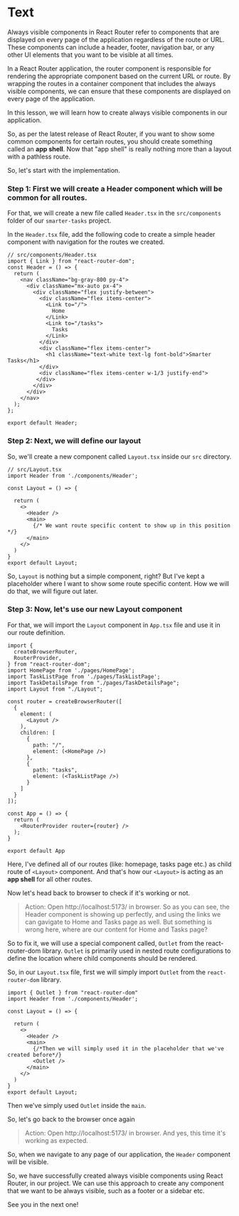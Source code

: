 # Text

Always visible components in React Router refer to components that are displayed on every page of the application regardless of the route or URL. These components can include a header, footer, navigation bar, or any other UI elements that you want to be visible at all times.

In a React Router application, the router component is responsible for rendering the appropriate component based on the current URL or route. By wrapping the routes in a container component that includes the always visible components, we can ensure that these components are displayed on every page of the application.

In this lesson, we will learn how to create always visible components in our application.

So, as per the latest release of React Router, if you want to show some common components for certain routes, you should create something called an **app shell**. Now that "app shell" is really nothing more than a layout with a pathless route.

So, let's start with the implementation.

### Step 1: First we will create a Header component which will be common for all routes.
For that, we will create a new file called `Header.tsx` in the `src/components` folder of our `smarter-tasks` project.

In the `Header.tsx` file, add the following code to create a simple header component with navigation for the routes we created.
```tsx
// src/components/Header.tsx
import { Link } from "react-router-dom";
const Header = () => {
  return (
    <nav className="bg-gray-800 py-4">
      <div className="mx-auto px-4">
        <div className="flex justify-between">
          <div className="flex items-center">
            <Link to="/">
              Home
            </Link>
            <Link to="/tasks">
              Tasks
            </Link>
          </div>
          <div className="flex items-center">
            <h1 className="text-white text-lg font-bold">Smarter Tasks</h1>
          </div>
          <div className="flex items-center w-1/3 justify-end">
         </div>
        </div>
      </div>
    </nav>
  );
};

export default Header;
```

### Step 2: Next, we will define our layout
So, we'll create a new component called `Layout.tsx` inside our `src` directory. 
```tsx
// src/Layout.tsx
import Header from './components/Header';

const Layout = () => {

  return (
    <>
      <Header />
      <main>
        {/* We want route specific content to show up in this position */}
      </main>
    </>
  )
}
export default Layout;
```
So, `Layout` is nothing but a simple component, right? But I've kept a placeholder where I want to show some route specific content. How we will do that, we will figure out later.

### Step 3: Now, let's use our new Layout component
For that, we will import the `Layout` component in `App.tsx` file and use it in our route definition.
```tsx
import {
  createBrowserRouter,
  RouterProvider,
} from "react-router-dom";
import HomePage from './pages/HomePage';
import TaskListPage from './pages/TaskListPage';
import TaskDetailsPage from "./pages/TaskDetailsPage";
import Layout from "./Layout";

const router = createBrowserRouter([
  {
    element: (
      <Layout />
    ),
    children: [
      {
        path: "/",
        element: (<HomePage />)
      },
      {
        path: "tasks",
        element: (<TaskListPage />)
      }
    ]
  }
]);

const App = () => {
  return (
    <RouterProvider router={router} />
  );
}

export default App
```
Here, I've defined all of our routes (like: homepage, tasks page etc.) as child route of `<Layout>` component. And that's how our `<Layout>` is acting as an **app shell** for all other routes.

Now let's head back to browser to check if it's working or not.
> Action: Open http://localhost:5173/ in browser.
>  So as you can see, the Header component is showing up perfectly, and using the links we can gavigate to Home and Tasks page as well. But something is wrong here, where are our content for Home and Tasks page?

So to fix it, we will use a special component called, `Outlet` from the react-router-dom library. `Outlet` is primarily used in nested route configurations to define the location where child components should be rendered.

So, in our `Layout.tsx` file, first we will simply import `Outlet` from the `react-router-dom` library.
```tsx
import { Outlet } from "react-router-dom"
import Header from './components/Header';

const Layout = () => {

  return (
    <>
      <Header />
      <main>
        {/*Then we will simply used it in the placeholder that we've created before*/}
        <Outlet />
      </main>
    </>
  )
}
export default Layout;
```
Then we've simply used `Outlet` inside the `main`.

So, let's go back to the browser once again
> Action: Open http://localhost:5173/ in browser.
> And yes, this time it's working as expected.

So, when we navigate to any page of our application, the `Header` component will be visible.

So, we have successfully created always visible components using React Router, in our project. We can use this approach to create any component that we want to be always visible, such as a footer or a sidebar etc.

See you in the next one!
